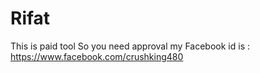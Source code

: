 # Rifat
This is paid tool
So you need approval 
my Facebook id is : https://www.facebook.com/crushking480
